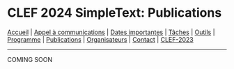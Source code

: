 # CLEF 2024 SimpleText: Publications

[Accueil](./) | [Appel à communications](./CFD.md) | [Dates importantes](./dates.md) | [Tâches](./taches.md)  | [Outils](./outils.md) | 
[Programme](./programme.md) | [Publications](./publications.md) | [Organisateurs](./organisateurs.md) | [Contact](./contact.md) | [CLEF-2023](https://simpletext-project.com/2023/clef/)

---

COMING SOON
